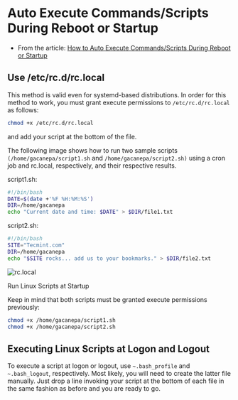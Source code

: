 # Auto Execute Commands/Scripts During Reboot or Startup

- From the article: [How to Auto Execute Commands/Scripts During Reboot or Startup](https://www.tecmint.com/auto-execute-linux-scripts-during-reboot-or-startup/)

## Use /etc/rc.d/rc.local

This method is valid even for systemd-based distributions. In order for this method to work, you must grant execute permissions to `/etc/rc.d/rc.local` as follows:

```bash
chmod +x /etc/rc.d/rc.local
```

and add your script at the bottom of the file.

The following image shows how to run two sample scripts `(/home/gacanepa/script1.sh` and `/home/gacanepa/script2.sh)` using a cron job and rc.local, respectively, and their respective results.

script1.sh:

```bash
#!/bin/bash
DATE=$(date +'%F %H:%M:%S')
DIR=/home/gacanepa
echo "Current date and time: $DATE" > $DIR/file1.txt
```

script2.sh:

```bash
#!/bin/bash
SITE="Tecmint.com"
DIR=/home/gacanepa
echo "$SITE rocks... add us to your bookmarks." > $DIR/file2.txt
```

![rc.local](https://www.tecmint.com/wp-content/uploads/2017/02/Run-Linux-Commands-at-Startup.png)

Run Linux Scripts at Startup

Keep in mind that both scripts must be granted execute permissions previously:

```bash
chmod +x /home/gacanepa/script1.sh
chmod +x /home/gacanepa/script2.sh
```

## Executing Linux Scripts at Logon and Logout

To execute a script at logon or logout, use `~.bash_profile` and `~.bash_logout`, respectively. Most likely, you will need to create the latter file manually. Just drop a line invoking your script at the bottom of each file in the same fashion as before and you are ready to go.
